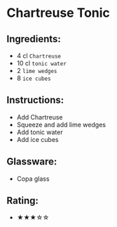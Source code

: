 # Chartreuse Tonic

## Ingredients:
- 4 cl `Chartreuse`
- 10 cl `tonic water`
- 2 `lime wedges`
- 8 `ice cubes`

## Instructions:
- Add Chartreuse
- Squeeze and add lime wedges
- Add tonic water
- Add ice cubes

## Glassware:
- Copa glass

## Rating:
- ★★★☆☆
